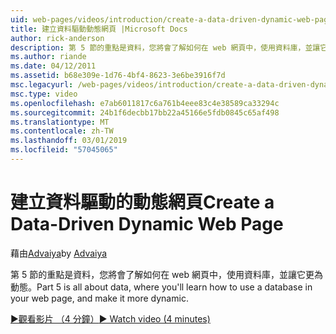 ```yaml
---
uid: web-pages/videos/introduction/create-a-data-driven-dynamic-web-page
title: 建立資料驅動動態網頁 |Microsoft Docs
author: rick-anderson
description: 第 5 節的重點是資料，您將會了解如何在 web 網頁中，使用資料庫，並讓它更為動態。
ms.author: riande
ms.date: 04/12/2011
ms.assetid: b68e309e-1d76-4bf4-8623-3e6be3916f7d
msc.legacyurl: /web-pages/videos/introduction/create-a-data-driven-dynamic-web-page
msc.type: video
ms.openlocfilehash: e7ab6011817c6a761b4eee83c4e38589ca33294c
ms.sourcegitcommit: 24b1f6decbb17bb22a45166e5fdb0845c65af498
ms.translationtype: MT
ms.contentlocale: zh-TW
ms.lasthandoff: 03/01/2019
ms.locfileid: "57045065"
---
```

<a name="create-a-data-driven-dynamic-web-page"></a><span data-ttu-id="30f03-103">建立資料驅動的動態網頁</span><span class="sxs-lookup"><span data-stu-id="30f03-103">Create a Data-Driven Dynamic Web Page</span></span>
====================
<span data-ttu-id="30f03-104">藉由[Advaiya](https://twitter.com/Advaiyasolns)</span><span class="sxs-lookup"><span data-stu-id="30f03-104">by [Advaiya](https://twitter.com/Advaiyasolns)</span></span>

<span data-ttu-id="30f03-105">第 5 節的重點是資料，您將會了解如何在 web 網頁中，使用資料庫，並讓它更為動態。</span><span class="sxs-lookup"><span data-stu-id="30f03-105">Part 5 is all about data, where you'll learn how to use a database in your web page, and make it more dynamic.</span></span>

[<span data-ttu-id="30f03-106">&#9654;觀看影片 （4 分鐘）</span><span class="sxs-lookup"><span data-stu-id="30f03-106">&#9654; Watch video (4 minutes)</span></span>](https://channel9.msdn.com/Blogs/ASP-NET-Site-Videos/create-a-data-driven-dynamic-web-page)
